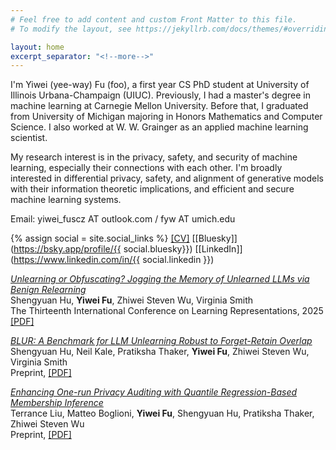 ```yaml
---
# Feel free to add content and custom Front Matter to this file.
# To modify the layout, see https://jekyllrb.com/docs/themes/#overriding-theme-defaults

layout: home
excerpt_separator: "<!--more-->"
---
```


I'm Yiwei (yee-way) Fu (foo), a first year CS PhD student at University of Illinois Urbana-Champaign (UIUC). Previously, I had a master's degree in machine learning at Carnegie Mellon University. Before that, I graduated from University of Michigan majoring in Honors Mathematics and Computer Science. I also worked at W. W. Grainger as an applied machine learning scientist.

My research interest is in the privacy, safety, and security of machine learning, especially their connections with each other. I'm broadly interested in differential privacy, safety, and alignment of generative models with their information theoretic implications, and efficient and secure machine learning systems.

Email: yiwei_fuscz AT outlook.com / fyw AT umich.edu 

{% assign social = site.social_links %}
[[CV]](/assets/images/about/Yiwei_Fu_cv.pdf) [[Bluesky]](https://bsky.app/profile/{{ social.bluesky}}) [[LinkedIn]](https://www.linkedin.com/in/{{ social.linkedin }})

<!--more-->

[*Unlearning or Obfuscating? Jogging the Memory of Unlearned LLMs via Benign Relearning*](https://arxiv.org/abs/2406.13356)\
Shengyuan Hu, **Yiwei Fu**, Zhiwei Steven Wu, Virginia Smith\
The Thirteenth International Conference on Learning Representations, 2025\
[\[PDF\]](https://arxiv.org/pdf/2406.13356)

[*BLUR: A Benchmark for LLM Unlearning Robust to Forget-Retain Overlap*]((https://arxiv.org/pdf/2506.15699))\
Shengyuan Hu, Neil Kale, Pratiksha Thaker, **Yiwei Fu**, Zhiwei Steven Wu, Virginia Smith\
Preprint, [\[PDF\]](https://arxiv.org/pdf/2506.15699)

[*Enhancing One-run Privacy Auditing with Quantile Regression-Based Membership Inference*](https://arxiv.org/abs/2506.15349)\
Terrance Liu, Matteo Boglioni, **Yiwei Fu**, Shengyuan Hu, Pratiksha Thaker, Zhiwei Steven Wu\
Preprint, [\[PDF\]](https://arxiv.org/pdf/2506.15349)